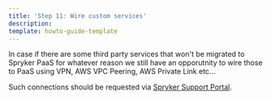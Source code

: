 ```yaml
---
title: 'Step 11: Wire custom services'
description: 
template: howto-guide-template
---
```


In case if there are some third party services that won't be migrated to Spryker PaaS for whatever reason we still have an opporutnity to wire those to PaaS using VPN, AWS VPC Peering, AWS Private Link etc...

Such connections should be requested via [Spryker Support Portal](https://support.spryker.com/). 
